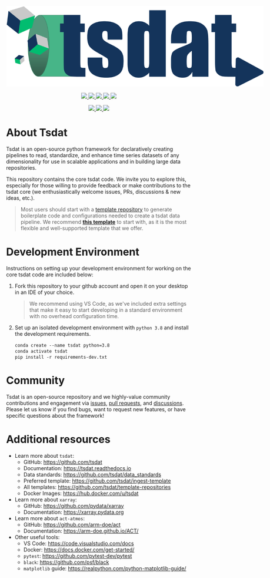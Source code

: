 <p align="center">
   <img src="./docs/source/figures/tsdat_logo.svg" width="700" style="max-width: 700px;">
</p>

<p align="center">
<a href=../../actions/workflows/pytest.yml>
    <img src="https://github.com/tsdat/tsdat/actions/workflows/pytest.yml/badge.svg">
</a>
<a href=https://tsdat.readthedocs.io/en/latest/?badge=latest>
    <img src="https://readthedocs.org/projects/tsdat/badge/?version=latest">
</a>
<a href=https://badge.fury.io/py/tsdat>
    <img src="https://badge.fury.io/py/tsdat.svg">
</a>
<a href=https://pepy.tech/project/tsdat>
    <img src="https://pepy.tech/badge/tsdat">
</a>
<a href="https://zenodo.org/badge/latestdoi/306085871">
    <img src="https://zenodo.org/badge/306085871.svg">
</a>
<!-- <a href="https://hub.docker.com/r/tsdat/tsdat-lambda">
    <img src="https://img.shields.io/docker/pulls/tsdat/tsdat-lambda.svg?color=%2327B1FF&logoColor=%234D606E">
</a> -->
</p>
<p align="center">
<a href=https://github.com/psf/black>
    <img src="https://img.shields.io/badge/code%20style-black-000000.svg">
</a>
<a href="https://codecov.io/gh/tsdat/tsdat">
    <img src="https://codecov.io/gh/tsdat/tsdat/branch/main/graph/badge.svg">
</a>
<a href="https://codeclimate.com/github/tsdat/tsdat/maintainability">
    <img src="https://api.codeclimate.com/v1/badges/e82e8c5103f4eb3a5686/maintainability">
</a>
</p>


# About Tsdat

Tsdat is an open-source python framework for declaratively creating pipelines to read,
standardize, and enhance time series datasets of any dimensionality for use in scalable
applications and in building large data repositories.

This repository contains the core tsdat code. We invite you to explore this, especially
for those willing to provide feedback or make contributions to the tsdat core (we
enthusiastically welcome issues, PRs, discussions & new ideas, etc.).

> Most users should start with a [template repository](https://github.com/tsdat/template-repositories)
to generate boilerplate code and configurations needed to create a tsdat data pipeline.
We recommend **[this template](https://github.com/tsdat/pipeline-template)** to start
with, as it is the most flexible and well-supported template that we offer.

# Development Environment

Instructions on setting up your development environment for working on the core tsdat
code are included below:

1. Fork this repository to your github account and open it on your desktop in an IDE of
your choice.
    
    > We recommend using VS Code, as we've included extra settings that make it easy to
    start developing in a standard environment with no overhead configuration time.

2. Set up an isolated development environment with `python 3.8` and install the development
requirements.

    ```
    conda create --name tsdat python=3.8
    conda activate tsdat
    pip install -r requirements-dev.txt
    ```


# Community

Tsdat is an open-source repository and we highly-value community contributions and
engagement via [issues](https://github.com/tsdat/tsdat/issues), 
[pull requests](https://github.com/tsdat/tsdat/pulls), and
[discussions](https://github.com/tsdat/tsdat/discussions). Please let us know if you
find bugs, want to request new features, or have specific questions about the framework!


# Additional resources

- Learn more about `tsdat`:
    - GitHub: https://github.com/tsdat
    - Documentation: https://tsdat.readthedocs.io
    - Data standards: https://github.com/tsdat/data_standards
    - Preferred template: https://github.com/tsdat/ingest-template
    - All templates: https://github.com/tsdat/template-repositories
    - Docker Images: https://hub.docker.com/u/tsdat
- Learn more about `xarray`: 
    - GitHub: https://github.com/pydata/xarray
    - Documentation: https://xarray.pydata.org
- Learn more about `act-atmos`: 
    - GitHub: https://github.com/arm-doe/act
    - Documentation: https://arm-doe.github.io/ACT/
- Other useful tools:
    - VS Code: https://code.visualstudio.com/docs
    - Docker: https://docs.docker.com/get-started/
    - `pytest`: https://github.com/pytest-dev/pytest
    - `black`: https://github.com/psf/black
    - `matplotlib` guide: https://realpython.com/python-matplotlib-guide/
